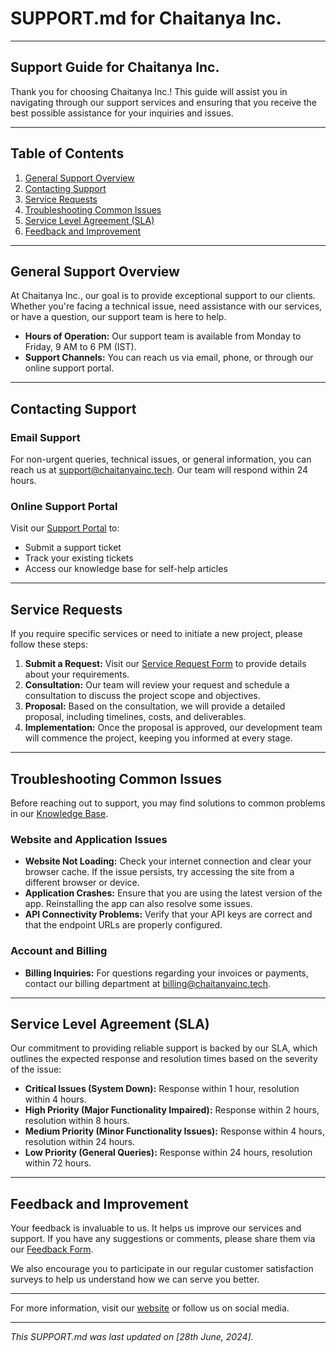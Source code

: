 # SUPPORT.md for Chaitanya Inc.

---

## Support Guide for Chaitanya Inc.

Thank you for choosing Chaitanya Inc.! This guide will assist you in navigating through our support services and ensuring that you receive the best possible assistance for your inquiries and issues.

---

## Table of Contents

1. [General Support Overview](#general-support-overview)
2. [Contacting Support](#contacting-support)
3. [Service Requests](#service-requests)
4. [Troubleshooting Common Issues](#troubleshooting-common-issues)
5. [Service Level Agreement (SLA)](#service-level-agreement-sla)
6. [Feedback and Improvement](#feedback-and-improvement)

---

## General Support Overview

At Chaitanya Inc., our goal is to provide exceptional support to our clients. Whether you're facing a technical issue, need assistance with our services, or have a question, our support team is here to help.

- **Hours of Operation:** Our support team is available from Monday to Friday, 9 AM to 6 PM (IST).
- **Support Channels:** You can reach us via email, phone, or through our online support portal.

---

## Contacting Support

### Email Support
For non-urgent queries, technical issues, or general information, you can reach us at [support@chaitanyainc.tech](mailto:support@chaitanyainc.tech). Our team will respond within 24 hours.

### Online Support Portal
Visit our [Support Portal](https://chaitanyainc.tech/ContactUs) to:
- Submit a support ticket
- Track your existing tickets
- Access our knowledge base for self-help articles

---

## Service Requests

If you require specific services or need to initiate a new project, please follow these steps:

1. **Submit a Request:** Visit our [Service Request Form](https://chaitanyainc.tech/ContactUs) to provide details about your requirements.
2. **Consultation:** Our team will review your request and schedule a consultation to discuss the project scope and objectives.
3. **Proposal:** Based on the consultation, we will provide a detailed proposal, including timelines, costs, and deliverables.
4. **Implementation:** Once the proposal is approved, our development team will commence the project, keeping you informed at every stage.

---

## Troubleshooting Common Issues

Before reaching out to support, you may find solutions to common problems in our [Knowledge Base](https://chaitanyainc.tech/HelpCenter).

### Website and Application Issues

- **Website Not Loading:** Check your internet connection and clear your browser cache. If the issue persists, try accessing the site from a different browser or device.
- **Application Crashes:** Ensure that you are using the latest version of the app. Reinstalling the app can also resolve some issues.
- **API Connectivity Problems:** Verify that your API keys are correct and that the endpoint URLs are properly configured.

### Account and Billing

- **Billing Inquiries:** For questions regarding your invoices or payments, contact our billing department at [billing@chaitanyainc.tech](mailto:billing@chaitanyainc.tech).

---

## Service Level Agreement (SLA)

Our commitment to providing reliable support is backed by our SLA, which outlines the expected response and resolution times based on the severity of the issue:

- **Critical Issues (System Down):** Response within 1 hour, resolution within 4 hours.
- **High Priority (Major Functionality Impaired):** Response within 2 hours, resolution within 8 hours.
- **Medium Priority (Minor Functionality Issues):** Response within 4 hours, resolution within 24 hours.
- **Low Priority (General Queries):** Response within 24 hours, resolution within 72 hours.

---

## Feedback and Improvement

Your feedback is invaluable to us. It helps us improve our services and support. If you have any suggestions or comments, please share them via our [Feedback Form](https://chaitanyainc.tech/ContactUs).

We also encourage you to participate in our regular customer satisfaction surveys to help us understand how we can serve you better.

---

For more information, visit our [website](https://chaitanyainc.tech) or follow us on social media.

---

*This SUPPORT.md was last updated on [28th June, 2024].*